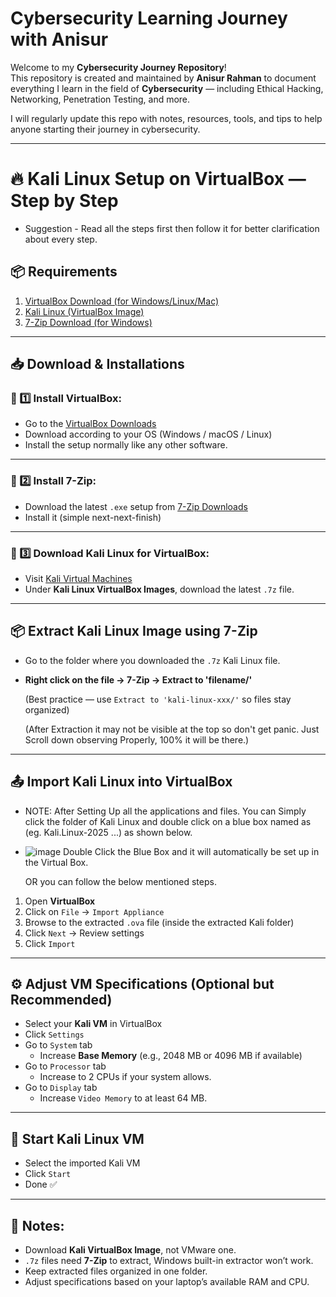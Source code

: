 # Cybersecurity Learning Journey with Anisur

Welcome to my **Cybersecurity Journey Repository**!  
This repository is created and maintained by **Anisur Rahman** to document everything I learn in the field of **Cybersecurity** — including Ethical Hacking, Networking, Penetration Testing, and more.

I will regularly update this repo with notes, resources, tools, and tips to help anyone starting their journey in cybersecurity.

---

# 🔥 Kali Linux Setup on VirtualBox — Step by Step

- Suggestion - Read all the steps first then follow it for better clarification about every step. 

## 📦 Requirements

1. [VirtualBox Download (for Windows/Linux/Mac)](https://www.virtualbox.org/wiki/Downloads)
2. [Kali Linux (VirtualBox Image)](https://www.kali.org/get-kali/#kali-virtual-machines)
3. [7-Zip Download (for Windows)](https://www.7-zip.org/download.html)

---

## 📥 Download & Installations

### 📌 1️⃣ Install VirtualBox:
- Go to the [VirtualBox Downloads](https://www.virtualbox.org/wiki/Downloads)
- Download according to your OS (Windows / macOS / Linux)
- Install the setup normally like any other software.

---

### 📌 2️⃣ Install 7-Zip:
- Download the latest `.exe` setup from [7-Zip Downloads](https://www.7-zip.org/download.html)
- Install it (simple next-next-finish)

---

### 📌 3️⃣ Download Kali Linux for VirtualBox:
- Visit [Kali Virtual Machines](https://www.kali.org/get-kali/#kali-virtual-machines)
- Under **Kali Linux VirtualBox Images**, download the latest `.7z` file.

---

## 📦 Extract Kali Linux Image using 7-Zip

- Go to the folder where you downloaded the `.7z` Kali Linux file.
- **Right click on the file → 7-Zip → Extract to 'filename/'**
  
  (Best practice — use `Extract to 'kali-linux-xxx/'` so files stay organized)
  
  (After Extraction it may not be visible at the top so don't get panic. Just Scroll down observing Properly, 100% it will be there.)

---

## 📤 Import Kali Linux into VirtualBox

- NOTE: After Setting Up all the applications and files. You can Simply click the folder of Kali Linux and double click on a blue box named as (eg. Kali.Linux-2025 ...) as shown below.
- ![image](https://github.com/user-attachments/assets/e6ee7d88-8584-426e-a032-8f14a2753b73)
  Double Click the Blue Box and it will automatically be set up in the Virtual Box.

  OR you can follow the below mentioned steps.
 
1. Open **VirtualBox**
2. Click on `File` → `Import Appliance`
3. Browse to the extracted `.ova` file (inside the extracted Kali folder)
4. Click `Next` → Review settings
5. Click `Import`

---

## ⚙️ Adjust VM Specifications (Optional but Recommended)

- Select your **Kali VM** in VirtualBox
- Click `Settings`
- Go to `System` tab
  - Increase **Base Memory** (e.g., 2048 MB or 4096 MB if available)
- Go to `Processor` tab
  - Increase to 2 CPUs if your system allows.
- Go to `Display` tab
  - Increase `Video Memory` to at least 64 MB.

---

## 🚀 Start Kali Linux VM

- Select the imported Kali VM
- Click `Start`
- Done ✅

---

## 📌 Notes:

- Download **Kali VirtualBox Image**, not VMware one.
- `.7z` files need **7-Zip** to extract, Windows built-in extractor won’t work.
- Keep extracted files organized in one folder.
- Adjust specifications based on your laptop’s available RAM and CPU.









